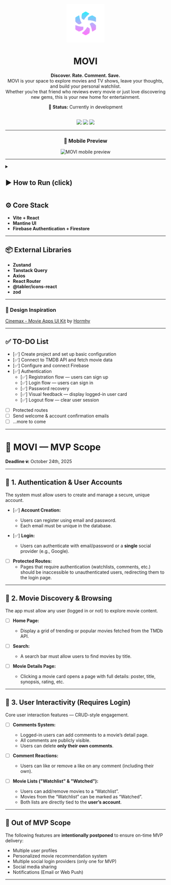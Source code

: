 <div align="center">
  <img src="https://raw.githubusercontent.com/Nathan-SWE/movi/d193b8d5e8f2269e71650626585d7b09dfb41f89/public/movi.svg" width="120" alt="MOVI logo" />
  <h1>MOVI</h1>
  
  <p><b>Discover. Rate. Comment. Save.</b><br>
  MOVI is your space to explore movies and TV shows, leave your thoughts, and build your personal watchlist.<br>
  Whether you’re that friend who reviews every movie or just love discovering new gems, this is your new home for entertainment.</p>

  <p>🚧 <b>Status:</b> Currently in development</p>

  <br>

  <img src="https://img.shields.io/badge/in%20Development-black?style=for-the-badge&label=status&labelColor=000&color=f9ab00" />
  <img src="https://img.shields.io/github/repo-size/Nathan-SWE/movi?style=for-the-badge" />
  <img src="https://img.shields.io/github/languages/count/Nathan-SWE/movi?style=for-the-badge" />
</div>

---

<div align="center">
  <h3>📱 Mobile Preview</h3>
  <img src="https://i.ibb.co/1tcSqnc4/Screenshot-20251017-220007-Brave.jpg" width="280" alt="MOVI mobile preview" />
</div>

---

<details>
<summary><h2>▶️ How to Run (click)</h2></summary>

Follow these instructions to set up and run the project locally for development.

### Prerequisites

- **Node.js:** Ensure you have Node.js installed. Version `18.x` or higher is recommended. You can download it from [nodejs.org](https://nodejs.org/).
- **npm**: Comes bundled with Node.js.

### Installation

1.  **Clone the repository:**

    ```bash
    git clone https://github.com/Nathan-SWE/movi.git
    ```

2.  **Change to project directory:**

    ```bash
    cd movi
    ```

3.  **Install dependencies:**
    ```bash
    npm install
    ```

### Environment Variables

This project requires API keys and configuration settings from external services.

1.  **Create an environment file:** In the root directory of the project, create a file named `.env.local`.
2.  **Add the following variables** to the `.env.local` file, replacing the placeholder values with your actual keys:

    ```bash
    # Firebase Configuration (Get these from your Firebase project settings)
    VITE_FIREBASE_APIKEY="YOUR_FIREBASE_API_KEY"
    VITE_FIREBASE_AUTHDOMAIN="YOUR_FIREBASE_AUTH_DOMAIN"
    VITE_FIREBASE_PROJECTID="YOUR_FIREBASE_PROJECT_ID"
    VITE_FIREBASE_STORAGEBUCKET="YOUR_FIREBASE_STORAGE_BUCKET"
    VITE_FIREBASE_MESSAGINGSENDERID="YOUR_FIREBASE_MESSAGING_SENDER_ID"
    VITE_FIREBASE_APPID="YOUR_FIREBASE_APP_ID"

    # TheMovieDB API Key (Get this from TMDb)
    VITE_TMDB_API_KEY="YOUR_TMDB_API_KEY"
    ```

### Running the Development Server

Once the dependencies are installed and the environment variables are set, you can start the development server:

```bash
npm run dev
```

The application will typically be available at **localhost:5173**. Open this URL in your browser.

</details>

## ⚙️ Core Stack

- **Vite + React**
- **Mantine UI**
- **Firebase Authentication + Firestore**

---

## 📦 External Libraries

- **Zustand**
- **Tanstack Query**
- **Axios**
- **React Router**
- **@tabler/icons-react**
- **zod**

---

### 🎨 Design Inspiration

[Cinemax - Movie Apps UI Kit](https://www.figma.com/community/file/1088719884686291024)
by
[Hormhy](https://hormhy.com/)

---

## ✅ TO-DO List

- [✅] Create project and set up basic configuration
- [✅] Connect to TMDB API and fetch movie data
- [✅] Configure and connect Firebase
- [✅] Authentication
  - [✅] Registration flow — users can sign up
  - [✅] Login flow — users can sign in
  - [✅] Password recovery
  - [✅] Visual feedback — display logged-in user card
  - [✅] Logout flow — clear user session
- [ ] Protected routes
- [ ] Send welcome & account confirmation emails
- [ ] ...more to come

---

# 🎯 MOVI — MVP Scope

**Deadline 💀:** October 24th, 2025

---

## 🔐 1. Authentication & User Accounts

The system must allow users to create and manage a secure, unique account.

- [✅] **Account Creation:**

  - Users can register using email and password.
  - Each email must be unique in the database.

- [✅] **Login:**

  - Users can authenticate with email/password or a **single** social provider (e.g., Google).

- [ ] **Protected Routes:**
  - Pages that require authentication (watchlists, comments, etc.) should be inaccessible to unauthenticated users, redirecting them to the login page.

---

## 🎥 2. Movie Discovery & Browsing

The app must allow any user (logged in or not) to explore movie content.

- [ ] **Home Page:**

  - Display a grid of trending or popular movies fetched from the TMDb API.

- [ ] **Search:**

  - A search bar must allow users to find movies by title.

- [ ] **Movie Details Page:**
  - Clicking a movie card opens a page with full details: poster, title, synopsis, rating, etc.

---

## 💬 3. User Interactivity (Requires Login)

Core user interaction features — CRUD-style engagement.

- [ ] **Comments System:**

  - Logged-in users can add comments to a movie’s detail page.
  - All comments are publicly visible.
  - Users can delete **only their own comments**.

- [ ] **Comment Reactions:**

  - Users can like or remove a like on any comment (including their own).

- [ ] **Movie Lists ("Watchlist" & "Watched"):**
  - Users can add/remove movies to a “Watchlist”.
  - Movies from the “Watchlist” can be marked as “Watched”.
  - Both lists are directly tied to the **user’s account**.

---

## 🚫 Out of MVP Scope

The following features are **intentionally postponed** to ensure on-time MVP delivery:

- Multiple user profiles
- Personalized movie recommendation system
- Multiple social login providers (only one for MVP)
- Social media sharing
- Notifications (Email or Web Push)

---
